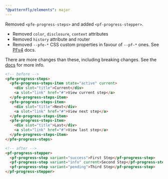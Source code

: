 ```yaml
---
"@patternfly/elements": major
---
```


Removed `<pfe-progress-steps>` and added `<pf-progress-stepper>`.

- Removed `color`, `disclosure`, `context` attributes
- Removed `history` attribute and router
- Removed `--pfe-*` CSS custom properties in favour of `--pf-*` ones. See 
  [PFv4][PFv4] docs.

There are more changes than these, including breaking changes. See the 
[docs][docs] for more info.

```html
<!-- before -->
<pfe-progress-steps>
  <pfe-progress-steps-item state="active" current>
    <div slot="title">Current</div>
    <a slot="link" href="#">View current step</a>
  </pfe-progress-steps-item>
  <pfe-progress-steps-item>
    <div slot="title">Next</div>
    <a slot="link" href="#">View next step</a>
  </pfe-progress-steps-item>
  <pfe-progress-steps-item>
    <div slot="title">Last</div>
    <a slot="link" href="#">View last step</a>
  </pfe-progress-steps-item>
</pfe-progress-steps>

<!-- after -->
<pf-progress-stepper>
  <pf-progress-step variant="success">First Step</pf-progress-step>
  <pf-progress-step variant="info" current>Second Step</pf-progress-step>
  <pf-progress-step variant="pending">Third Step</pf-progress-step>
</pf-progress-stepper>
```

[docs]: https://patternflyelements.org/components/progress-stepper/
[PFv4]: https://patternfly.org/v4/
